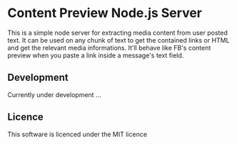 # Content Preview Node.js Server

This is a simple node server for extracting media content from user posted text.
It can be used on any chunk of text to get the contained links or HTML and get the relevant media informations.
It'll behave like FB's content preview when you paste a link inside a message's text field.

## Development

Currently under development ...

## Licence

This software is licenced under the MIT licence